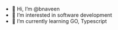 - 👋 Hi, I’m @bnaveen
- 👀 I’m interested in software development 
- 🌱 I’m currently learning GO, Typescript

<!---
bnaveen/bnaveen is a ✨ special ✨ repository because its `README.md` (this file) appears on your GitHub profile.
You can click the Preview link to take a look at your changes.
--->

